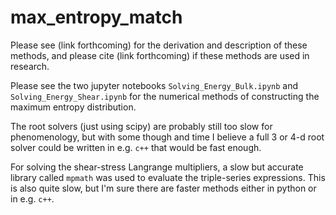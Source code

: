 # max_entropy_match



Please see (link forthcoming) for the derivation and description of these methods, and please cite (link forthcoming) if these methods are used in research.

Please see the two jupyter notebooks `Solving_Energy_Bulk.ipynb` and `Solving_Energy_Shear.ipynb` for the numerical methods of constructing the maximum entropy distribution.

The root solvers (just using scipy) are probably still too slow for phenomenology, but with some though and time I believe a full 3 or 4-d root solver could be written in e.g. `c++` that would be fast enough. 

For solving the shear-stress Langrange multipliers, a slow but accurate library called `mpmath` was used to evaluate the triple-series expressions. This is also quite slow, but I'm sure there are faster methods either in python or in e.g. `c++`. 
